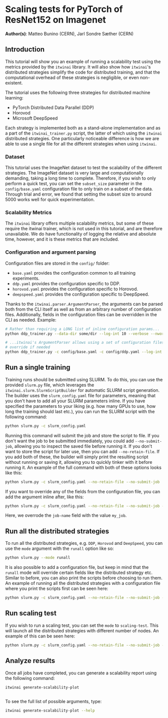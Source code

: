 # Scaling tests for PyTorch of ResNet152 on Imagenet

**Author(s)**: Matteo Bunino (CERN), Jarl Sondre Sæther (CERN)

## Introduction

This tutorial will show you an example of running a scalability test using the metrics
provided by the `itwinai` library. It will also show how `itwinai`'s distributed
strategies simplify the code for distributed training, and that the computational
overhead of these strategies is negligible, or even non-existent.

The tutorial uses the following three strategies for distributed machine learning:

- PyTorch Distributed Data Parallel (DDP)
- Horovod
- Microsoft DeepSpeed

Each strategy is implemented both as a stand-alone implementation and as a part of the
`itwinai_trainer.py` script, the latter of which using the `itwinai` distributed
strategies. One particularly noticeable difference is how we are able to use a single
file for all the different strategies when using `itwinai`.

### Dataset

This tutorial uses the ImageNet dataset to test the scalability of the different
strategies. The ImageNet dataset is very large and computationally demanding, taking a
long time to complete. Therefore, if you wish to only perform a quick test, you can
set the `subset_size` parameter in the `config/base.yaml` configuration file to only
train on a subset of the data. Through trial and error, we found that setting the
subset size to around 5000 works well for quick experimentation.

### Scalability Metrics

The `itwinai` library offers multiple scalability metrics, but some of these require
the itwinai trainer, which is not used in this tutorial, and are therefore unavailable.
We do have functionality of logging the relative and absolute time, however, and it is
these metrics that are included.

### Configuration and argument parsing

Configuration files are stored in the `config/` folder:

- `base.yaml` provides the configuration common to all training experiments.
- `ddp.yaml` provides the configuration specific to DDP.
- `horovod.yaml` provides the configuration specific to Horovod.
- `deepspeed.yaml` provides the configuration specific to DeepSpeed.

Thanks to the `itwinai.parser.ArgumentParser`, the arguments can be parsed both from
the CLI itself as well as from an arbitrary number of configuration files.
Additionally, fields in the configuration files can be overridden in the CLI as needed.
Example:

```bash
# Rather than requiring a LONG list of inline configuration params...
python ddp_trainer.py --data-dir some/dir --log-int 10 --verbose --nworker 4 ...

# ...itwinai's ArgumentParser allows using a set of configuration files, with inline
# override if needed
python ddp_trainer.py -c config/base.yaml -c config/ddp.yaml --log-int 42
```

## Run a single training

Training runs should be submitted using SLURM. To do this, you can use the provided
`slurm.py` file, which leverages the `itwinai.slurm.SlurmScriptBuilder` for automatic
SLURM script generation. The builder uses the `slurm_config.yaml` file for parameters,
meaning that you don't have to add all your SLURM parameters inline. If you have
specified the parameters to your liking (e.g. how many GPUs to use, how long the
training should last etc.), you can run the SLURM script with the following command:

```bash
python slurm.py -c slurm_config.yaml
```

Running this command will submit the job and store the script to file. If you don't
want the job to be submitted immediately, you could add `--no-submit-job`, allowing you
to inspect the saved file before running it. If you don't want to store the script for
later use, then you can add `--no-retain-file`. If you add both of these, the builder
will simply print the resulting script without running or saving it, allowing you to
quickly tinker with it before running it. An example of the full command with both
of these options looks like this:

```bash
python slurm.py -c slurm_config.yaml --no-retain-file --no-submit-job
```

If you want to override any of the fields from the configuration file, you can add the
argument inline after, like this:

```bash
python slurm.py -c slurm_config.yaml --no-retain-file --no-submit-job --job-name my_job
```

Here, we overrode the `job-name` field with the value `my_job`.

## Run all the distributed strategies

To run all the distributed strategies, e.g. `DDP`, `Horovod` and `DeepSpeed`, you can
use the `mode` argument with the `runall` option like so:

```bash
python slurm.py --mode runall
```

It is also possible to add a configuration file, but keep in mind that the `runall`
mode will override certain fields like the distributed strategy etc. Similar to before,
you can also print the scripts before choosing to run them. An example of running all
the distributed strategies with a configuration file where you print the scripts first
can be seen here:

```bash
python slurm.py -c slurm_config.yaml --no-retain-file --no-submit-job --mode runall
```

## Run scaling test

If you wish to run a scaling test, you can set the `mode` to `scaling-test`. This will
launch all the distributed strategies with different number of nodes. An example of
this can be seen here:

```bash
python slurm.py -c slurm_config.yaml --no-retain-file --no-submit-job --mode scaling-test
```

## Analyze results

Once all jobs have completed, you can generate a scalability report using the following
command:

```bash
itwinai generate-scalability-plot 
    
```

To see the full list of possible arguments, type:

```bash
itwinai generate-scalability-plot --help
```
